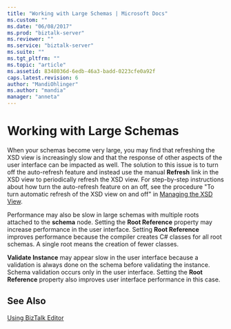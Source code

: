 ```yaml
---
title: "Working with Large Schemas | Microsoft Docs"
ms.custom: ""
ms.date: "06/08/2017"
ms.prod: "biztalk-server"
ms.reviewer: ""
ms.service: "biztalk-server"
ms.suite: ""
ms.tgt_pltfrm: ""
ms.topic: "article"
ms.assetid: 8348036d-6edb-46a3-badd-0223cfe0a92f
caps.latest.revision: 6
author: "MandiOhlinger"
ms.author: "mandia"
manager: "anneta"
---
```

# Working with Large Schemas
When your schemas become very large, you may find that refreshing the XSD view is increasingly slow and that the response of other aspects of the user interface can be impacted as well. The solution to this issue is to turn off the auto-refresh feature and instead use the manual **Refresh** link in the XSD view to periodically refresh the XSD view. For step-by-step instructions about how turn the auto-refresh feature on an off, see the procedure "To turn automatic refresh of the XSD view on and off" in [Managing the XSD View](../core/how-to-manage-the-xsd-view.md).  
  
 Performance may also be slow in large schemas with multiple roots attached to the **schema** node. Setting the **Root Reference** property may increase performance in the user interface. Setting **Root Reference** improves performance because the compiler creates C# classes for all root schemas. A single root means the creation of fewer classes.  
  
 **Validate Instance** may appear slow in the user interface because a validation is always done on the schema before validating the instance. Schema validation occurs only in the user interface. Setting the **Root Reference** property also improves user interface performance in this case.  
  
## See Also  
 [Using BizTalk Editor](../core/using-biztalk-editor.md)